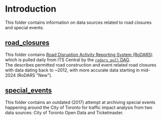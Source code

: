 # Introduction

This folder contains information on data sources related to road closures and special events. 

## [road_closures](./road_closures/)
This folder contains [Road Disruption Activity Reporting System (RoDARS)](https://www.toronto.ca/services-payments/streets-parking-transportation/road-restrictions-closures/road-disruption-activity-reporting-system-rodars/) which is pulled daily from ITS Central by the [`rodars_pull` DAG](../dags/rodars_pull.py).  
The describes permitted road construction and event related road closures with data dating back to ~2012, with more accurate data starting in mid-2024 (RoDARS "New"). 

## [special_events](./special_events/)
This folder contains an outdated (2017) attempt at archiving special events happening around the City of Toronto for traffic impact analysis from two data sources: City of Toronto Open Data and Ticketmaster. 